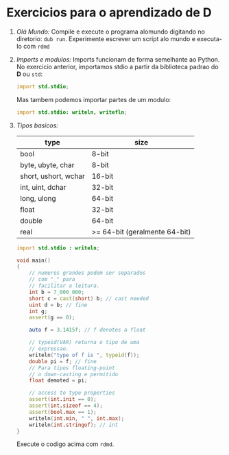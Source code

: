 # Exercicios para o aprendizado de **D**

1. *Olá Mundo:* Compile e execute o programa alomundo digitando no diretorio: `dub run`. Experimente escrever um script alo mundo e executa-lo com `rdmd`
1. *Imports e modulos:* Imports funcionam de forma semelhante ao Python. No exercicio anterior, importamos stdio a partir da biblioteca padrao do **D** ou `std`:
    ```D
    import std.stdio;
    ```
    Mas tambem podemos importar partes de um modulo:
    ```D
    import std.stdio: writeln, writefln;
    ```
1. *Tipos basicos:*

    |type|size|
    |--- |--- |
    |bool|8-bit|
    |byte, ubyte, char|8-bit|
    |short, ushort, wchar|16-bit|
    |int, uint, dchar|32-bit|
    |long, ulong|64-bit|
    |float|32-bit|
    |double|64-bit|
    |real| \>= 64-bit (geralmente 64-bit)
    
    ```D
    import std.stdio : writeln;

    void main()
    {
        // numeros grandes podem ser separados 
        // com "_" para
        // facilitar a leitura.
        int b = 7_000_000;
        short c = cast(short) b; // cast needed
        uint d = b; // fine
        int g;
        assert(g == 0);
    
        auto f = 3.1415f; // f denotes a float
    
        // typeid(VAR) returna o tipo de uma 
        // expressao.
        writeln("type of f is ", typeid(f));
        double pi = f; // fine
        // Para tipos floating-point
        // o down-casting e permitido
        float demoted = pi;
    
        // access to type properties
        assert(int.init == 0);
        assert(int.sizeof == 4);
        assert(bool.max == 1);
        writeln(int.min, " ", int.max);
        writeln(int.stringof); // int
    }
    ```
    Execute o codigo acima com `rdmd`.
